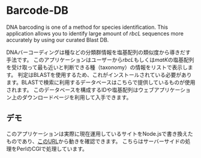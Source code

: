 # Barcode-DB
DNA barcoding is one of a method for species identification. 
This application allows you to identify large amount of *rbcL* sequences more accurately by using our curated Blast DB. </br>

DNAバーコーディングは種などの分類群情報を塩基配列の類似度から導きだす手法です。
このアプリケーションはユーザーから*rbcL*もしくは*matK*の塩基配列を受け取って最も近いと判断できる種（taxonomy）の情報をリストで表示します。
判定はBLASTを使用するため、これがインストールされている必要があります。BLASTで検索に利用するデータベースはこちらで提供しているものが使用されます。
このデータベースを構成するIDや塩基配列はウェブアプリケーション上のダウンロードページを利用して入手できます。</br>
## デモ
このアプリケーションは実際に現在運用しているサイトをNode.jsで書き換えたものであり、[このURL](http://www.plant.osakafu-u.ac.jp/~kagiana/barcode/Website.html)から動きを確認できます。
こちらはサーバーサイドの処理をPerlのCGIで処理しています。

